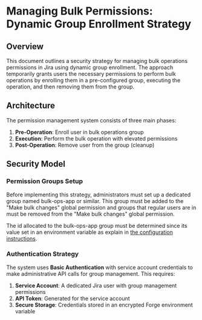 # Managing Bulk Permissions: Dynamic Group Enrollment Strategy

## Overview

This document outlines a security strategy for managing bulk operations permissions in Jira using dynamic group enrollment. The approach temporarily grants users the necessary permissions to perform bulk operations by enrolling them in a pre-configured group, executing the operation, and then removing them from the group.

## Architecture

The permission management system consists of three main phases:

1. **Pre-Operation**: Enroll user in bulk operations group
2. **Execution**: Perform the bulk operation with elevated permissions
3. **Post-Operation**: Remove user from the group (cleanup)

## Security Model

### Permission Groups Setup

Before implementing this strategy, administrators must set up a dedicated group named bulk-ops-app or similar. This group must be added to the "Make bulk changes" global permission and groups that regular users are in must be removed from the "Make bulk changes" global permission.

The id allocated to the bulk-ops-app group must be determined since its value set in an environment variable as explain in [the configuration instructions](./configuration-instructions.md).

### Authentication Strategy

The system uses **Basic Authentication** with service account credentials to make administrative API calls for group management. This requires:

1. **Service Account**: A dedicated Jira user with group management permissions
2. **API Token**: Generated for the service account
3. **Secure Storage**: Credentials stored in an encrypted Forge environment variable
